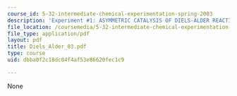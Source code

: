 ```yaml
---
course_id: 5-32-intermediate-chemical-experimentation-spring-2003
description: 'Experiment #1: ASYMMETRIC CATALYSIS OF DIELS-ALDER REACTIONS'
file_location: /coursemedia/5-32-intermediate-chemical-experimentation-spring-2003/dbba0f2c18dc04f4af53e86620fec1c9_Diels_Alder_03.pdf
file_type: application/pdf
layout: pdf
title: Diels_Alder_03.pdf
type: course
uid: dbba0f2c18dc04f4af53e86620fec1c9

---
```

None